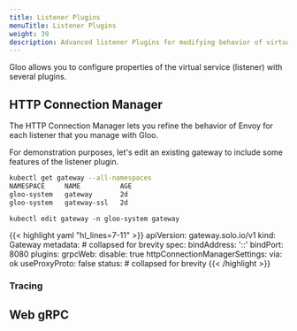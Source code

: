```yaml
---
title: Listener Plugins
menuTitle: Listener Plugins
weight: 39
description: Advanced listener Plugins for modifying behavior of virtual services.
---
```


Gloo allows you to configure properties of the virtual service (listener) with several plugins.

## HTTP Connection Manager

The HTTP Connection Manager lets you refine the behavior of Envoy for each listener that you manage with Gloo.

For demonstration purposes, let's edit an existing gateway to include some features of the listener plugin.

```bash
kubectl get gateway --all-namespaces
NAMESPACE     NAME          AGE
gloo-system   gateway       2d
gloo-system   gateway-ssl   2d
```

`kubectl edit gateway -n gloo-system gateway`


{{< highlight yaml "hl_lines=7-11" >}}
apiVersion: gateway.solo.io/v1
kind: Gateway
metadata: # collapsed for brevity
spec:
  bindAddress: '::'
  bindPort: 8080
  plugins:
    grpcWeb:
      disable: true
    httpConnectionManagerSettings:
      via: ok
  useProxyProto: false
status: # collapsed for brevity
{{< /highlight >}}

### Tracing



## Web gRPC

